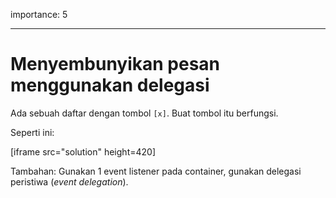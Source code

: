 importance: 5

---

# Menyembunyikan pesan menggunakan delegasi

Ada sebuah daftar dengan tombol `[x]`. Buat tombol itu berfungsi.

Seperti ini:

[iframe src="solution" height=420]

Tambahan: Gunakan 1 event listener pada container, gunakan delegasi peristiwa (_event delegation_).